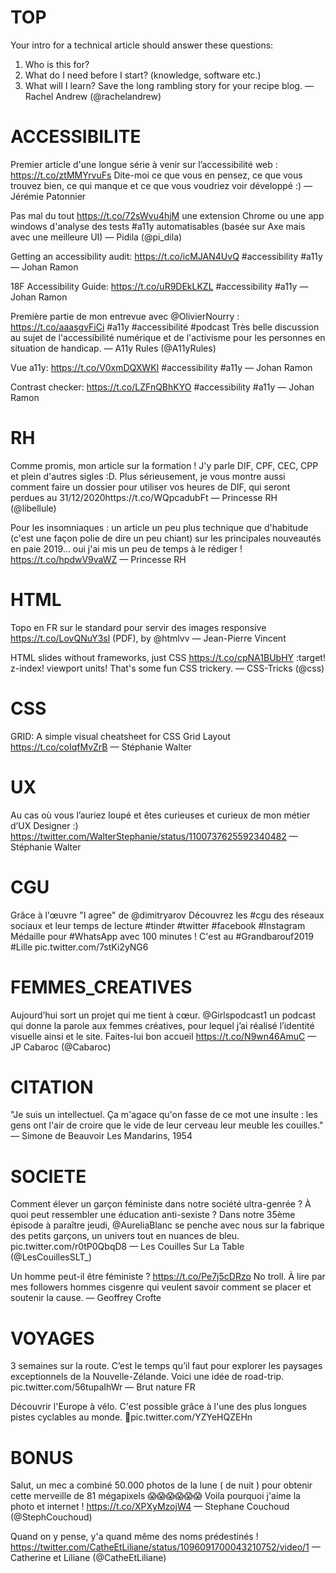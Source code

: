 # TOP 

Your intro for a technical article should answer these questions:
1. Who is this for?
2. What do I need before I start? (knowledge, software etc.)
3. What will I learn?
Save the long rambling story for your recipe blog.
— Rachel Andrew (@rachelandrew)


# ACCESSIBILITE

Premier article d'une longue série à venir sur l’accessibilité web : https://t.co/ztMMYrvuFs Dite-moi ce que vous en pensez, ce que vous trouvez bien, ce qui manque et ce que vous voudriez voir développé :)
— Jérémie Patonnier

Pas mal du tout https://t.co/72sWvu4hjM une extension Chrome ou une app windows d'analyse des tests #a11y automatisables (basée sur Axe mais avec une meilleure UI)
— Pidila (@pi_dila)

Getting an accessibility audit: https://t.co/icMJAN4UvQ #accessibility #a11y
— Johan Ramon

18F Accessibility Guide: https://t.co/uR9DEkLKZL #accessibility #a11y
— Johan Ramon

Première partie de mon entrevue avec @OlivierNourry : https://t.co/aaasgvFiCi #a11y #accessibilité #podcast Très belle discussion au sujet de l'accessibilité numérique et de l'activisme pour les personnes en situation de handicap.
— A11y Rules (@A11yRules)


Vue a11y: https://t.co/V0xmDQXWKI #accessibility #a11y
— Johan Ramon

Contrast checker: https://t.co/LZFnQBhKYO #accessibility #a11y
— Johan Ramon


# RH
Comme promis, mon article sur la formation ! J'y parle DIF, CPF, CEC, CPP et plein d'autres sigles :D. Plus sérieusement, je vous montre aussi comment faire un dossier pour utiliser vos heures de DIF, qui seront perdues au 31/12/2020https://t.co/WQpcadubFt
— Princesse RH (@libellule)

Pour les insomniaques : un article un peu plus technique que d'habitude (c'est une façon polie de dire un peu chiant) sur les principales nouveautés en paie 2019... oui j'ai mis un peu de temps à le rédiger ! https://t.co/hpdwV9vaWZ
— Princesse RH


# HTML
Topo en FR sur le standard pour servir des images responsive https://t.co/LovQNuY3sl (PDF), by @htmlvv
— Jean-Pierre Vincent

HTML slides without frameworks, just CSS https://t.co/cpNA1BUbHY
:target!
z-index!
viewport units!
That's some fun CSS trickery.
— CSS-Tricks (@css)


# CSS
GRID: A simple visual cheatsheet for CSS Grid Layout https://t.co/coIqfMvZrB
— Stéphanie Walter

# UX
Au cas où vous l’auriez loupé et êtes curieuses et curieux de mon métier d’UX Designer :) https://twitter.com/WalterStephanie/status/1100737625592340482
— Stéphanie Walter

# CGU
Grâce à l'œuvre "I agree" de @dimitryarov Découvrez les #cgu des réseaux sociaux et leur temps de lecture #tinder #twitter #facebook #Instagram Médaille pour #WhatsApp avec 100 minutes ! C'est au #Grandbarouf2019 #Lille pic.twitter.com/7stKi2yNG6


# FEMMES_CREATIVES
Aujourd’hui sort un projet qui me tient à cœur. @Girlspodcast1 un podcast qui donne la parole aux femmes créatives, pour lequel j’ai réalisé l’identité visuelle ainsi et le site. Faites-lui bon accueil https://t.co/N9wn46AmuC 
— JP Cabaroc (@Cabaroc)


# CITATION
"Je suis un intellectuel. Ça m'agace qu'on fasse de ce mot une insulte : les gens ont l'air de croire que le vide de leur cerveau leur meuble les couilles."
— Simone de Beauvoir
Les Mandarins, 1954

# SOCIETE
Comment élever un garçon féministe dans notre société ultra-genrée ? À quoi peut ressembler une éducation anti-sexiste ? Dans notre 35ème épisode à paraître jeudi, @AureliaBlanc se penche avec nous sur la fabrique des petits garçons, un univers tout en nuances de bleu. pic.twitter.com/r0tP0QbqD8
— Les Couilles Sur La Table (@LesCouillesSLT_) 

Un homme peut-il être féministe ? https://t.co/Pe7j5cDRzo
No troll. À lire par mes followers hommes cisgenre qui veulent savoir comment se placer et soutenir la cause.
— Geoffrey Crofte

# VOYAGES
3 semaines sur la route. C’est le temps qu’il faut pour explorer les paysages exceptionnels de la Nouvelle-Zélande. Voici une idée de road-trip. pic.twitter.com/56tupaIhWr
— Brut nature FR

Découvrir l'Europe à vélo. C'est possible grâce à l'une des plus longues pistes cyclables au monde. 🚴pic.twitter.com/YZYeHQZEHn

# BONUS
Salut, un mec a combiné 50.000 photos de la lune ( de nuit ) pour obtenir cette merveille de 81 mégapixels 😱😱😱😱😱😱
Voila pourquoi j'aime la photo et internet ! https://t.co/XPXyMzojW4
— Stephane Couchoud (@StephCouchoud)

Quand on y pense, y'a quand même des noms prédestinés !
https://twitter.com/CatheEtLiliane/status/1096091700043210752/video/1
— Catherine et Liliane (@CatheEtLiliane)
